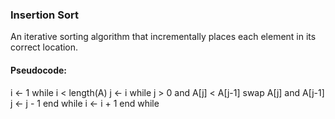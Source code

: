 
### Insertion Sort

An iterative sorting algorithm that incrementally places each element in its correct location.

#### Pseudocode:

i ← 1
while i < length(A)
    j ← i
    while j > 0 and A[j] < A[j-1]
        swap A[j] and A[j-1]
        j ← j - 1
    end while
    i ← i + 1
end while
